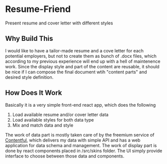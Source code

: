 # Resume-Friend
Present resume and cover letter with different styles

## Why Build This
I would like to have a tailor-made resume and a cove letter for each potential employers, but not to create them as bunch of .docx files, which according to my previous experience will end up with a hell of maintenence work. Since the display style and part of the content are reusable, it should be nice if I can compose the final document wtih "content parts" and desired style definition.

## How Does It Work
Basically it is a very simple front-end react app, which does the following
1. Load available resume and/or cover letter data
2. Load available styles for both data type
3. Mix and match data and style

The work of data part is mostly taken care of by the freemium service of [Contentful](https://www.contentful.com/), which delivers my data with simple API and has a web application for data schema and management. The work of display part is done by react components placed in /src/skins folder. The UI simply provide interface to choose between those data and components.
